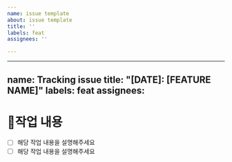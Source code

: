 ```yaml
---
name: issue template
about: issue template
title: ''
labels: feat
assignees: ''

---
```


---
name: Tracking issue
title: "[DATE]: [FEATURE NAME]"
labels: feat
assignees: 
---

# 📃작업 내용

- [ ]  해당 작업 내용을 설명해주세요
- [ ]  해당 작업 내용을 설명해주세요
